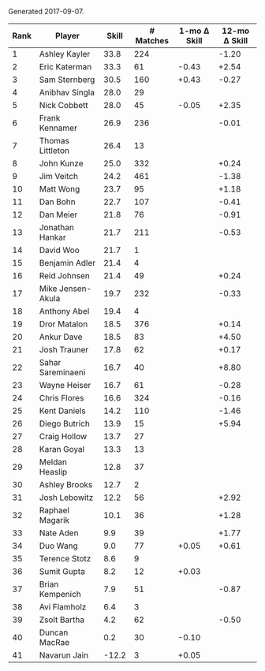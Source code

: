 Generated 2017-09-07.

| Rank | Player            | Skill | # Matches | 1-mo Δ Skill | 12-mo Δ Skill |
|------|-------------------|-------|-----------|--------------|---------------|
|    1 | Ashley Kayler     |  33.8 |       224 |              |         -1.20 |
|    2 | Eric Katerman     |  33.3 |        61 |        -0.43 |         +2.54 |
|    3 | Sam Sternberg     |  30.5 |       160 |        +0.43 |         -0.27 |
|    4 | Anibhav Singla    |  28.0 |        29 |              |               |
|    5 | Nick Cobbett      |  28.0 |        45 |        -0.05 |         +2.35 |
|    6 | Frank Kennamer    |  26.9 |       236 |              |         -0.01 |
|    7 | Thomas Littleton  |  26.4 |        13 |              |               |
|    8 | John Kunze        |  25.0 |       332 |              |         +0.24 |
|    9 | Jim Veitch        |  24.2 |       461 |              |         -1.38 |
|   10 | Matt Wong         |  23.7 |        95 |              |         +1.18 |
|   11 | Dan Bohn          |  22.7 |       107 |              |         -0.41 |
|   12 | Dan Meier         |  21.8 |        76 |              |         -0.91 |
|   13 | Jonathan Hankar   |  21.7 |       211 |              |         -0.53 |
|   14 | David Woo         |  21.7 |         1 |              |               |
|   15 | Benjamin Adler    |  21.4 |         4 |              |               |
|   16 | Reid Johnsen      |  21.4 |        49 |              |         +0.24 |
|   17 | Mike Jensen-Akula |  19.7 |       232 |              |         -0.33 |
|   18 | Anthony Abel      |  19.4 |         4 |              |               |
|   19 | Dror Matalon      |  18.5 |       376 |              |         +0.14 |
|   20 | Ankur Dave        |  18.5 |        83 |              |         +4.50 |
|   21 | Josh Trauner      |  17.8 |        62 |              |         +0.17 |
|   22 | Sahar Sareminaeni |  16.7 |        40 |              |         +8.80 |
|   23 | Wayne Heiser      |  16.7 |        61 |              |         -0.28 |
|   24 | Chris Flores      |  16.6 |       324 |              |         -0.16 |
|   25 | Kent Daniels      |  14.2 |       110 |              |         -1.46 |
|   26 | Diego Butrich     |  13.9 |        15 |              |         +5.94 |
|   27 | Craig Hollow      |  13.7 |        27 |              |               |
|   28 | Karan Goyal       |  13.3 |        13 |              |               |
|   29 | Meldan Heaslip    |  12.8 |        37 |              |               |
|   30 | Ashley Brooks     |  12.7 |         2 |              |               |
|   31 | Josh Lebowitz     |  12.2 |        56 |              |         +2.92 |
|   32 | Raphael Magarik   |  10.1 |        36 |              |         +1.28 |
|   33 | Nate Aden         |   9.9 |        39 |              |         +1.77 |
|   34 | Duo Wang          |   9.0 |        77 |        +0.05 |         +0.61 |
|   35 | Terence Stotz     |   8.6 |         9 |              |               |
|   36 | Sumit Gupta       |   8.2 |        12 |        +0.03 |               |
|   37 | Brian Kempenich   |   7.9 |        51 |              |         -0.87 |
|   38 | Avi Flamholz      |   6.4 |         3 |              |               |
|   39 | Zsolt Bartha      |   4.2 |        62 |              |         -0.50 |
|   40 | Duncan MacRae     |   0.2 |        30 |        -0.10 |               |
|   41 | Navarun Jain      | -12.2 |         3 |        +0.05 |               |